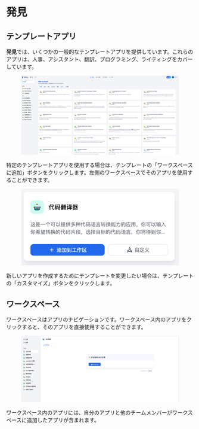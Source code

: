 # 発見

## テンプレートアプリ

**発見**では、いくつかの一般的なテンプレートアプリを提供しています。これらのアプリは、人事、アシスタント、翻訳、プログラミング、ライティングをカバーしています。

<figure><img src="../../.gitbook/assets/image (248).png" alt=""><figcaption></figcaption></figure>

特定のテンプレートアプリを使用する場合は、テンプレートの「ワークスペースに追加」ボタンをクリックします。左側のワークスペースでそのアプリを使用することができます。

<figure><img src="../../.gitbook/assets/creat-customize-app.jpg" alt=""><figcaption></figcaption></figure>

新しいアプリを作成するためにテンプレートを変更したい場合は、テンプレートの「カスタマイズ」ボタンをクリックします。

## ワークスペース

ワークスペースはアプリのナビゲーションです。ワークスペース内のアプリをクリックすると、そのアプリを直接使用することができます。

<figure><img src="../../.gitbook/assets/workspace.jpg" alt=""><figcaption></figcaption></figure>

ワークスペース内のアプリには、自分のアプリと他のチームメンバーがワークスペースに追加したアプリが含まれます。
